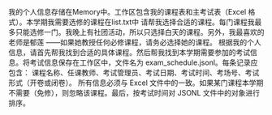 我的个人信息存储在Memory中。工作区包含我的课程表和主考试表（Excel 格式）。本学期我需要选修的课程在list.txt中
请帮我选择合适的课程。每门课程我最多只能选修一门。我晚上有社团活动，所以只选择白天的课程。另外，我最喜欢的老师是郁莲 ——如果她教授任何必修课程，请务必选择她的课程。
根据我的个人信息，请首先帮我找到合适的具体课程。然后帮我找到本学期需要参加的考试信息。将考试信息保存在工作区中，文件名为 exam_schedule.jsonl。每条记录应包含：
课程名称、任课教师、考试管理员、考试日期、考试时间、考场号、考试形式（开卷或闭卷）。
所有信息必须与 Excel 文件中的一致。如果某门课程本学期不需要（免修），则忽略该课程。最后，按考试时间对 JSONL 文件中的对象进行排序。